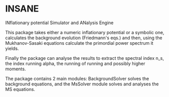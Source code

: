 # INSANE
INflationary potential Simulator and ANalysis Engine


This package takes either a numeric inflationary potential or a symbolic one, calculates the background evolution (Friedmann's eqs.) and then, using the Mukhanov-Sasaki equations calculate the primordial power spectrum it yields.

Finally the package can analyse the results to extract the spectral index n_s, the index running alpha, the running of running and possibly higher moments.

The package contains 2 main modules: BackgroundSolver solves the background equations, and the MsSolver module solves and analyses the MS equations.
